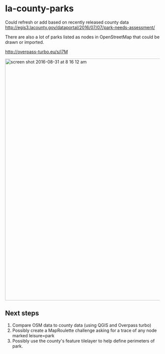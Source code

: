 # la-county-parks
Could refresh or add based on recently released county data http://egis3.lacounty.gov/dataportal/2016/07/07/park-needs-assessment/

There are also a lot of parks listed as nodes in OpenStreetMap that could be drawn or imported.

http://overpass-turbo.eu/s/i7M

<img width="787" alt="screen shot 2016-08-31 at 8 16 12 am" src="https://cloud.githubusercontent.com/assets/695934/18134445/45c29184-6f53-11e6-89db-372e0fec3cb0.png">

## Next steps
1. Compare OSM data to county data (using QGIS and Overpass turbo)
2. Possibly create a MapRoulette challenge asking for a trace of any node marked leisure=park
3. Possibly use the county's feature tilelayer to help define perimeters of park.
